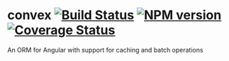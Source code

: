 convex [![Build Status](https://travis-ci.org/bendrucker/convex.svg?branch=master)](https://travis-ci.org/bendrucker/convex) [![NPM version](https://badge.fury.io/js/convex.svg)](http://badge.fury.io/js/convex) [![Coverage Status](https://img.shields.io/coveralls/bendrucker/convex.svg)](https://coveralls.io/r/bendrucker/convex?branch=master)
======

An ORM for Angular with support for caching and batch operations
